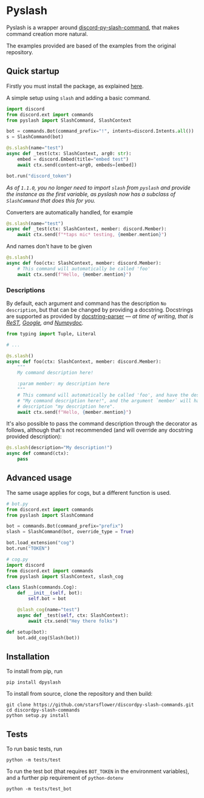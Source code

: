 # Pyslash
Pyslash is a wrapper around [discord-py-slash-command](https://github.com/eunwoo1104/discord-py-slash-command), that makes command creation more natural.

The examples provided are based of the examples from the original repository.

## Quick startup
Firstly you must install the package, as explained [here](#installation).

A simple setup using `slash` and adding a basic command.
```python
import discord
from discord.ext import commands
from pyslash import SlashCommand, SlashContext

bot = commands.Bot(command_prefix="!", intents=discord.Intents.all())
s = SlashCommand(bot)

@s.slash(name="test")
async def _test(ctx: SlashContext, arg0: str):
    embed = discord.Embed(title="embed test")
    await ctx.send(content=arg0, embeds=[embed])

bot.run("discord_token")
```
*As of `1.1.0`, you no longer need to import `slash` from `pyslash` and provide the instance as the first variable, as pyslash now has a subclass of `SlashCommand` that does this for you.*

Converters are automatically handled, for example
```python
@s.slash(name="test")
async def _test(ctx: SlashContext, member: discord.Member):
    await ctx.send(f"*taps mic* testing, {member.mention}")
```

And names don't have to be given
```python
@s.slash()
async def foo(ctx: SlashContext, member: discord.Member):
    # This command will automatically be called 'foo'
    await ctx.send(f"Hello, {member.mention}")
```

### Descriptions

By default, each argument and command has the description `No description`, but that can be changed by providing a docstring. Docstrings are supported as provided by [docstring-parser](https://pypi.org/project/docstring-parser/) &mdash; *at time of writing, that is [ReST](https://www.python.org/dev/peps/pep-0287/), [Google](https://google.github.io/styleguide/pyguide.html), and [Numpydoc](https://numpydoc.readthedocs.io/en/latest/format.html).*
```python
from typing import Tuple, Literal

# ...

@s.slash()
async def foo(ctx: SlashContext, member: discord.Member):
    """
    My command description here!

    :param member: my description here
    """
    # This command will automatically be called 'foo', and have the description
    # "My command description here!", and the argument `member` will have the
    # description "my description here".
    await ctx.send(f"Hello, {member.mention}")
```

It's also possible to pass the command description through the decorator as follows, although that's not recommended (and will override any docstring provided description):
```python
@s.slash(description="My description!")
async def command(ctx):
    pass
```

## Advanced usage
The same usage applies for cogs, but a different function is used.

```python
# bot.py
from discord.ext import commands
from pyslash import SlashCommand

bot = commands.Bot(command_prefix="prefix")
slash = SlashCommand(bot, override_type = True)

bot.load_extension("cog")
bot.run("TOKEN")

# cog.py
import discord
from discord.ext import commands
from pyslash import SlashContext, slash_cog

class Slash(commands.Cog):
    def __init__(self, bot):
        self.bot = bot

    @slash_cog(name="test")
    async def _test(self, ctx: SlashContext):
        await ctx.send("Hey there folks")

def setup(bot):
    bot.add_cog(Slash(bot))
```

## Installation
To install from pip, run
```
pip install dpyslash
```

To install from source, clone the repository and then build:
```
git clone https://github.com/starsflower/discordpy-slash-commands.git
cd discordpy-slash-commands
python setup.py install
```

## Tests
To run basic tests, run
```
python -m tests/test
```

To run the test bot (that requires `BOT_TOKEN` in the environment variables), and a further pip requirement of `python-dotenv`
```
python -m tests/test_bot
```
